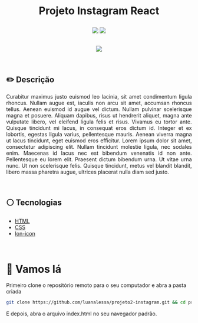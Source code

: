 # <p align = "center"> Projeto Instagram React</p>

<p align = "center">
<img src="https://img.shields.io/badge/author-luanalessa-white?style=flat-square" />
<img src="https://img.shields.io/github/languages/count/luanalessa/projeto2-instagram?color=white&style=flat-square" />
</br>
<br/>

<p align = "center"> <img src="https://user-images.githubusercontent.com/72531277/195154939-7c243ce9-0050-4a72-8350-1708ce797174.png" /></p>

</br>

## ✏️ Descrição
<p align="justify" >Curabitur maximus justo euismod leo lacinia, sit amet condimentum ligula rhoncus. Nullam augue est, iaculis non arcu sit amet, accumsan rhoncus tellus. Aenean euismod id augue vel dictum. Nullam pulvinar scelerisque magna et posuere. Aliquam dapibus, risus ut hendrerit aliquet, magna ante vulputate libero, vel eleifend ligula felis et risus. Vivamus eu tortor ante. Quisque tincidunt mi lacus, in consequat eros dictum id. Integer et ex lobortis, egestas ligula varius, pellentesque mauris. Aenean viverra magna ut lacus tincidunt, eget euismod eros efficitur. Lorem ipsum dolor sit amet, consectetur adipiscing elit. Nullam tincidunt molestie ligula, nec sodales enim. Maecenas id lacus nec est bibendum venenatis id non ante. Pellentesque eu lorem elit. Praesent dictum bibendum urna. Ut vitae urna nunc. Ut non scelerisque felis. Quisque tincidunt, metus vel blandit blandit, libero massa pharetra augue, ultrices placerat nulla diam sed justo.</p>

</br>

##  <p align = "left"> :white_circle: Tecnologias</p>

- [HTML](https://developer.mozilla.org/pt-BR/docs/Web/HTML)
- [CSS](https://www.w3schools.com/css/)
- [Ion-icon](https://ionic.io/ionicons)

</br>

# 🏁 Vamos lá 

Primeiro clone o repositório remoto para o seu computador e abra a pasta criada

```bash
git clone https://github.com/luanalessa/projeto2-instagram.git && cd projeto2-instagram
```

E depois, abra o arquivo index.html no seu navegador padrão.
